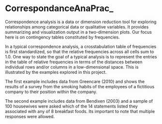 # CorrespondanceAnaPrac_

Correspondence analysis is a data or dimension reduction tool for exploring relationships 
among categorical data or qualitative variables. It provides summarizing and visualization 
output in a two-dimension plots. Our focus here is on contingency tables constituted by frequencies.

In a typical correspondence analysis, a crosstabulation table of frequencies is 
first standardized, so that the relative frequencies across all cells sum to 1.0. 
One way to state the goal of a typical analysis is to represent the entries in the 
table of relative frequencies in terms of the distances between individual rows and/or 
columns in a low-dimensional space. This is illustrated by the examples explored in this project.  

The first example includes data from Greencare (2010) and shows the results of a survey
from the smoking habits of the employees of a fictitious company to their position within the company.

The second example includes data from Bendixen (2003) and a sample of 100 housewives were asked 
which of the 14 statements listed they associated with any of 8 breakfast foods. Its important to note
that multiple responses were allowed.
